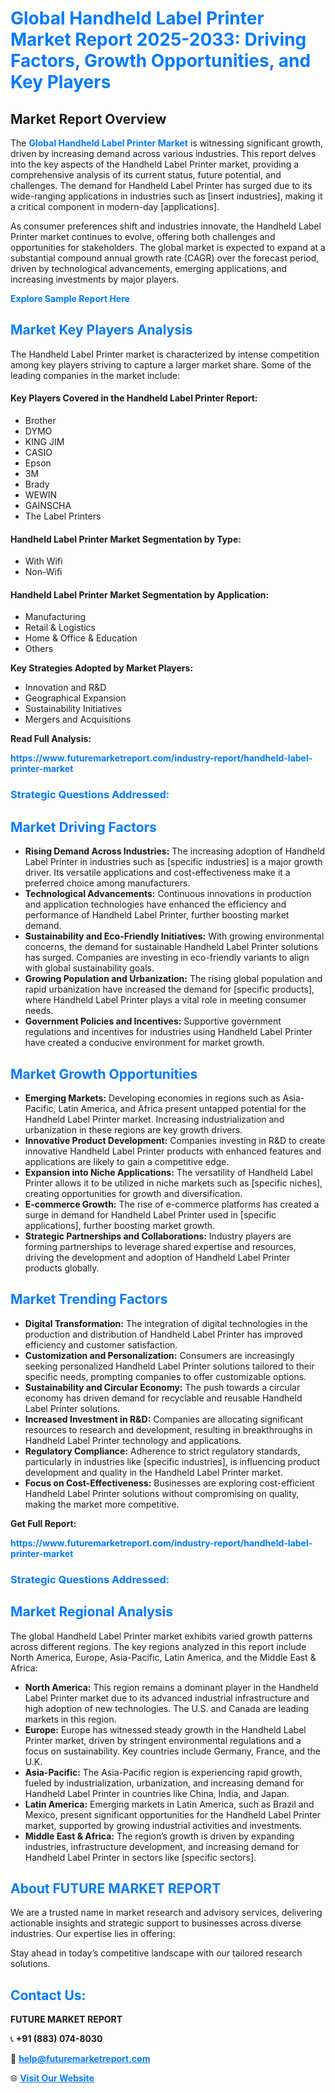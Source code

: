 <h1 style="color: #007BFF;">Global Handheld Label Printer Market Report 2025-2033: Driving Factors, Growth Opportunities, and Key Players</h1>

<section id="overview">
<h2>Market Report Overview</h2>
<p>The <a href="https://www.futuremarketreport.com/industry-report/handheld-label-printer-market" style="color: #007BFF; text-decoration: none;"><strong>Global Handheld Label Printer Market</strong></a> is witnessing significant growth, driven by increasing demand across various industries. This report delves into the key aspects of the Handheld Label Printer market, providing a comprehensive analysis of its current status, future potential, and challenges. The demand for Handheld Label Printer has surged due to its wide-ranging applications in industries such as [insert industries], making it a critical component in modern-day [applications].</p>
<p>As consumer preferences shift and industries innovate, the Handheld Label Printer market continues to evolve, offering both challenges and opportunities for stakeholders. The global market is expected to expand at a substantial compound annual growth rate (CAGR) over the forecast period, driven by technological advancements, emerging applications, and increasing investments by major players.</p>
</section>

<section id="overview">
<p><a href="https://www.futuremarketreport.com/request-sample/reportId=61187" style="color: #007BFF; text-decoration: none;"><strong>Explore Sample Report Here</strong></a></p>
</section>

<section id="key-players">
<h2 style="color: #007BFF;">Market Key Players Analysis</h2>
<p>The Handheld Label Printer market is characterized by intense competition among key players striving to capture a larger market share. Some of the leading companies in the market include:</p>
<h4>Key Players Covered in the Handheld Label Printer Report:</h4>
<ul><li>Brother</li><li>DYMO</li><li>KING JIM</li><li>CASIO</li><li>Epson</li><li>3M</li><li>Brady</li><li>WEWIN</li><li>GAINSCHA</li><li>The Label Printers</li></ul>
<h4>Handheld Label Printer Market Segmentation by Type:</h4>
<ul><li>With Wifi</li><li>Non-Wifi</li></ul>

<h4>Handheld Label Printer Market Segmentation by Application:</h4>
<ul><li>Manufacturing</li><li>Retail &amp; Logistics</li><li>Home &amp; Office &amp; Education</li><li>Others</li></ul>
<p><strong>Key Strategies Adopted by Market Players:</strong></p>
<ul>
<li>Innovation and R&D</li>
<li>Geographical Expansion</li>
<li>Sustainability Initiatives</li>
<li>Mergers and Acquisitions</li>
</ul>
</section>

<section>
<p><strong>Read Full Analysis: </strong></p><a href="https://www.futuremarketreport.com/industry-report/handheld-label-printer-market" style="color: #007BFF; text-decoration: none;"><strong>https://www.futuremarketreport.com/industry-report/handheld-label-printer-market</strong></a>
<h3 style="color: #007BFF;">Strategic Questions Addressed:</h3>
</section>

<section id="driving-factors">
<h2 style="color: #007BFF;">Market Driving Factors</h2>
<ul>
<li><strong>Rising Demand Across Industries:</strong> The increasing adoption of Handheld Label Printer in industries such as [specific industries] is a major growth driver. Its versatile applications and cost-effectiveness make it a preferred choice among manufacturers.</li>
<li><strong>Technological Advancements:</strong> Continuous innovations in production and application technologies have enhanced the efficiency and performance of Handheld Label Printer, further boosting market demand.</li>
<li><strong>Sustainability and Eco-Friendly Initiatives:</strong> With growing environmental concerns, the demand for sustainable Handheld Label Printer solutions has surged. Companies are investing in eco-friendly variants to align with global sustainability goals.</li>
<li><strong>Growing Population and Urbanization:</strong> The rising global population and rapid urbanization have increased the demand for [specific products], where Handheld Label Printer plays a vital role in meeting consumer needs.</li>
<li><strong>Government Policies and Incentives:</strong> Supportive government regulations and incentives for industries using Handheld Label Printer have created a conducive environment for market growth.</li>
</ul>
</section>

<section id="growth-opportunities">
<h2 style="color: #007BFF;">Market Growth Opportunities</h2>
<ul>
<li><strong>Emerging Markets:</strong> Developing economies in regions such as Asia-Pacific, Latin America, and Africa present untapped potential for the Handheld Label Printer market. Increasing industrialization and urbanization in these regions are key growth drivers.</li>
<li><strong>Innovative Product Development:</strong> Companies investing in R&D to create innovative Handheld Label Printer products with enhanced features and applications are likely to gain a competitive edge.</li>
<li><strong>Expansion into Niche Applications:</strong> The versatility of Handheld Label Printer allows it to be utilized in niche markets such as [specific niches], creating opportunities for growth and diversification.</li>
<li><strong>E-commerce Growth:</strong> The rise of e-commerce platforms has created a surge in demand for Handheld Label Printer used in [specific applications], further boosting market growth.</li>
<li><strong>Strategic Partnerships and Collaborations:</strong> Industry players are forming partnerships to leverage shared expertise and resources, driving the development and adoption of Handheld Label Printer products globally.</li>
</ul>
</section>

<section id="trending-factors">
<h2 style="color: #007BFF;">Market Trending Factors</h2>
<ul>
<li><strong>Digital Transformation:</strong> The integration of digital technologies in the production and distribution of Handheld Label Printer has improved efficiency and customer satisfaction.</li>
<li><strong>Customization and Personalization:</strong> Consumers are increasingly seeking personalized Handheld Label Printer solutions tailored to their specific needs, prompting companies to offer customizable options.</li>
<li><strong>Sustainability and Circular Economy:</strong> The push towards a circular economy has driven demand for recyclable and reusable Handheld Label Printer solutions.</li>
<li><strong>Increased Investment in R&D:</strong> Companies are allocating significant resources to research and development, resulting in breakthroughs in Handheld Label Printer technology and applications.</li>
<li><strong>Regulatory Compliance:</strong> Adherence to strict regulatory standards, particularly in industries like [specific industries], is influencing product development and quality in the Handheld Label Printer market.</li>
<li><strong>Focus on Cost-Effectiveness:</strong> Businesses are exploring cost-efficient Handheld Label Printer solutions without compromising on quality, making the market more competitive.</li>
</ul>
</section>

<section>
<p><strong>Get Full Report: </strong></p><a href="https://www.futuremarketreport.com/industry-report/handheld-label-printer-market" style="color: #007BFF; text-decoration: none;"><strong>https://www.futuremarketreport.com/industry-report/handheld-label-printer-market</strong></a>
<h3 style="color: #007BFF;">Strategic Questions Addressed:</h3>
</section>


<section id="regional-analysis">
<h2 style="color: #007BFF;">Market Regional Analysis</h2>
<p>The global Handheld Label Printer market exhibits varied growth patterns across different regions. The key regions analyzed in this report include North America, Europe, Asia-Pacific, Latin America, and the Middle East & Africa:</p>
<ul>
<li><strong>North America:</strong> This region remains a dominant player in the Handheld Label Printer market due to its advanced industrial infrastructure and high adoption of new technologies. The U.S. and Canada are leading markets in this region.</li>
<li><strong>Europe:</strong> Europe has witnessed steady growth in the Handheld Label Printer market, driven by stringent environmental regulations and a focus on sustainability. Key countries include Germany, France, and the U.K.</li>
<li><strong>Asia-Pacific:</strong> The Asia-Pacific region is experiencing rapid growth, fueled by industrialization, urbanization, and increasing demand for Handheld Label Printer in countries like China, India, and Japan.</li>
<li><strong>Latin America:</strong> Emerging markets in Latin America, such as Brazil and Mexico, present significant opportunities for the Handheld Label Printer market, supported by growing industrial activities and investments.</li>
<li><strong>Middle East & Africa:</strong> The region’s growth is driven by expanding industries, infrastructure development, and increasing demand for Handheld Label Printer in sectors like [specific sectors].</li>
</ul>
</section>

<footer>
<h2 style="color: #007BFF;">About FUTURE MARKET REPORT</h2>
<p>We are a trusted name in market research and advisory services, delivering actionable insights and strategic support to businesses across diverse industries. Our expertise lies in offering:</p>

<p>Stay ahead in today’s competitive landscape with our tailored research solutions.</p>

<h2 style="color: #007BFF;">Contact Us:</h2>
<p><strong>FUTURE MARKET REPORT</strong></p>
<p>📞 <strong>+91 (883) 074-8030</strong></p>
<p>📧 <strong><a href="mailto:help@futuremarketreport.com" style="color: #007BFF;">help@futuremarketreport.com</a></strong></p>
<p>🌐 <strong><a href="https://www.futuremarketreport.com/" style="color: #007BFF;">Visit Our Website</a></strong></p>
</footer>